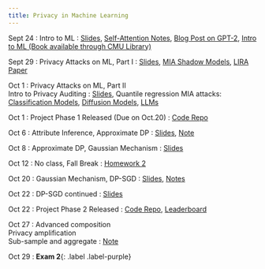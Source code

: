 ```yaml
---
title: Privacy in Machine Learning
---
```



Sept 24
: Intro to ML
  :   [Slides](https://drive.google.com/file/d/1SFAjMC3Dc45QT9aWFc_IpgVBrdvGDcfF/view?usp=sharing),
    [Self-Attention Notes](https://sebastianraschka.com/blog/2023/self-attention-from-scratch.html),
    [Blog Post on GPT-2](https://jalammar.github.io/illustrated-gpt2/),
    [Intro to ML (Book available through CMU Library)](https://ebookcentral.proquest.com/lib/cm/detail.action?pq-origsite=primo&docID=6870905)

Sept 29
: Privacy Attacks on ML, Part I
  :   [Slides](https://drive.google.com/file/d/1xfMXRnZHRqpL1i67Q2uGo_-DAuHI9Sxm/view?usp=sharing),
    [MIA Shadow Models](https://ieeexplore.ieee.org/abstract/document/7958568),
    [LIRA Paper](https://ieeexplore.ieee.org/abstract/document/9833649)

Oct 1
: Privacy Attacks on ML, Part II <br /> Intro to Privacy Auditing
  :   [Slides](https://drive.google.com/file/d/1qRF_tb5JVyvaAnkXjH1yEjsuH6gixHO0/view?usp=sharing),
    Quantile regression MIA attacks: [Classification Models](https://arxiv.org/abs/2307.03694),
    [Diffusion Models](https://arxiv.org/abs/2312.05140),
    [LLMs](https://arxiv.org/abs/2409.14513)

Oct 1
: Project Phase 1 Released (Due on Oct.20)
  :   [Code Repo](https://github.com/2020pyfcrawl/Project_phase1)


Oct 6
: Attribute Inference, Approximate DP
  :  [Slides](https://drive.google.com/file/d/1bizRqNWlO-LgTqXGVKU7AKPLwn0WlwgM/view?usp=sharing),
  [Note](https://drive.google.com/file/d/1VsqZd0ii8HYFpnpksw8JCxYzjDPCuc0m/view?usp=sharing)

Oct 8
: Approximate DP, Gaussian Mechanism
  :  [Slides](https://drive.google.com/file/d/1vN7f5R37WADOEySXu_YpatIIA4N74xhV/view?usp=sharing)


Oct 12
: No class, Fall Break
  : [Homework 2](https://www.overleaf.com/read/kcqmdqwyhycd#b5893a)  

Oct 20
: Gaussian Mechanism, DP-SGD
  : [Slides](https://drive.google.com/file/d/153UDujETDYmJD20YJ2lZAJ7Gbpyqlanj/view?usp=sharing), [Notes](https://drive.google.com/file/d/1ihsvMxEJkEgBP-LxrCHbR8wuL4AThY6u/view?usp=sharing)

Oct 22
: DP-SGD continued
  : [Slides](https://drive.google.com/file/d/1ub8azc8Al46j6duVF1nnC4Dx83IddEW3/view?usp=sharing)

Oct 22
: Project Phase 2 Released
  : [Code Repo](https://github.com/2020pyfcrawl/18734-17731_Project_Phase2_3), [Leaderboard](https://www.codabench.org/competitions/11238/)

Oct 27
: Advanced composition <br>  Privacy amplification <br> Sub-sample and aggregate
  : [Note](https://drive.google.com/file/d/112SXVd4GkOYmRjO8Z0B0716ryYx6_lW8/view?usp=sharing)

Oct 29
: **Exam 2**{: .label .label-purple}

